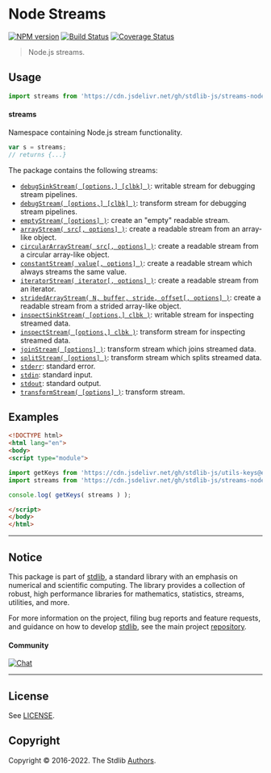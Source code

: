 <!--

@license Apache-2.0

Copyright (c) 2018 The Stdlib Authors.

Licensed under the Apache License, Version 2.0 (the "License");
you may not use this file except in compliance with the License.
You may obtain a copy of the License at

   http://www.apache.org/licenses/LICENSE-2.0

Unless required by applicable law or agreed to in writing, software
distributed under the License is distributed on an "AS IS" BASIS,
WITHOUT WARRANTIES OR CONDITIONS OF ANY KIND, either express or implied.
See the License for the specific language governing permissions and
limitations under the License.

-->

# Node Streams

[![NPM version][npm-image]][npm-url] [![Build Status][test-image]][test-url] [![Coverage Status][coverage-image]][coverage-url] <!-- [![dependencies][dependencies-image]][dependencies-url] -->

> Node.js streams.



<section class="usage">

## Usage

```javascript
import streams from 'https://cdn.jsdelivr.net/gh/stdlib-js/streams-node@esm/index.mjs';
```

#### streams

Namespace containing Node.js stream functionality.

```javascript
var s = streams;
// returns {...}
```

The package contains the following streams:

<!-- <toc pattern="*"> -->

<div class="namespace-toc">

-   <span class="signature">[`debugSinkStream( [options,] [clbk] )`][@stdlib/streams/node/debug-sink]</span><span class="delimiter">: </span><span class="description">writable stream for debugging stream pipelines.</span>
-   <span class="signature">[`debugStream( [options,] [clbk] )`][@stdlib/streams/node/debug]</span><span class="delimiter">: </span><span class="description">transform stream for debugging stream pipelines.</span>
-   <span class="signature">[`emptyStream( [options] )`][@stdlib/streams/node/empty]</span><span class="delimiter">: </span><span class="description">create an "empty" readable stream.</span>
-   <span class="signature">[`arrayStream( src[, options] )`][@stdlib/streams/node/from-array]</span><span class="delimiter">: </span><span class="description">create a readable stream from an array-like object.</span>
-   <span class="signature">[`circularArrayStream( src[, options] )`][@stdlib/streams/node/from-circular-array]</span><span class="delimiter">: </span><span class="description">create a readable stream from a circular array-like object.</span>
-   <span class="signature">[`constantStream( value[, options] )`][@stdlib/streams/node/from-constant]</span><span class="delimiter">: </span><span class="description">create a readable stream which always streams the same value.</span>
-   <span class="signature">[`iteratorStream( iterator[, options] )`][@stdlib/streams/node/from-iterator]</span><span class="delimiter">: </span><span class="description">create a readable stream from an iterator.</span>
-   <span class="signature">[`stridedArrayStream( N, buffer, stride, offset[, options] )`][@stdlib/streams/node/from-strided-array]</span><span class="delimiter">: </span><span class="description">create a readable stream from a strided array-like object.</span>
-   <span class="signature">[`inspectSinkStream( [options,] clbk )`][@stdlib/streams/node/inspect-sink]</span><span class="delimiter">: </span><span class="description">writable stream for inspecting streamed data.</span>
-   <span class="signature">[`inspectStream( [options,] clbk )`][@stdlib/streams/node/inspect]</span><span class="delimiter">: </span><span class="description">transform stream for inspecting streamed data.</span>
-   <span class="signature">[`joinStream( [options] )`][@stdlib/streams/node/join]</span><span class="delimiter">: </span><span class="description">transform stream which joins streamed data.</span>
-   <span class="signature">[`splitStream( [options] )`][@stdlib/streams/node/split]</span><span class="delimiter">: </span><span class="description">transform stream which splits streamed data.</span>
-   <span class="signature">[`stderr`][@stdlib/streams/node/stderr]</span><span class="delimiter">: </span><span class="description">standard error.</span>
-   <span class="signature">[`stdin`][@stdlib/streams/node/stdin]</span><span class="delimiter">: </span><span class="description">standard input.</span>
-   <span class="signature">[`stdout`][@stdlib/streams/node/stdout]</span><span class="delimiter">: </span><span class="description">standard output.</span>
-   <span class="signature">[`transformStream( [options] )`][@stdlib/streams/node/transform]</span><span class="delimiter">: </span><span class="description">transform stream.</span>

</div>

<!-- </toc> -->

</section>

<!-- /.usage -->

<section class="examples">

## Examples

<!-- TODO: better examples -->

<!-- eslint no-undef: "error" -->

```html
<!DOCTYPE html>
<html lang="en">
<body>
<script type="module">

import getKeys from 'https://cdn.jsdelivr.net/gh/stdlib-js/utils-keys@esm/index.mjs';
import streams from 'https://cdn.jsdelivr.net/gh/stdlib-js/streams-node@esm/index.mjs';

console.log( getKeys( streams ) );

</script>
</body>
</html>
```

</section>

<!-- /.examples -->

<!-- Section for related `stdlib` packages. Do not manually edit this section, as it is automatically populated. -->

<section class="related">

</section>

<!-- /.related -->

<!-- Section for all links. Make sure to keep an empty line after the `section` element and another before the `/section` close. -->


<section class="main-repo" >

* * *

## Notice

This package is part of [stdlib][stdlib], a standard library with an emphasis on numerical and scientific computing. The library provides a collection of robust, high performance libraries for mathematics, statistics, streams, utilities, and more.

For more information on the project, filing bug reports and feature requests, and guidance on how to develop [stdlib][stdlib], see the main project [repository][stdlib].

#### Community

[![Chat][chat-image]][chat-url]

---

## License

See [LICENSE][stdlib-license].


## Copyright

Copyright &copy; 2016-2022. The Stdlib [Authors][stdlib-authors].

</section>

<!-- /.stdlib -->

<!-- Section for all links. Make sure to keep an empty line after the `section` element and another before the `/section` close. -->

<section class="links">

[npm-image]: http://img.shields.io/npm/v/@stdlib/streams-node.svg
[npm-url]: https://npmjs.org/package/@stdlib/streams-node

[test-image]: https://github.com/stdlib-js/streams-node/actions/workflows/test.yml/badge.svg?branch=main
[test-url]: https://github.com/stdlib-js/streams-node/actions/workflows/test.yml?query=branch:main

[coverage-image]: https://img.shields.io/codecov/c/github/stdlib-js/streams-node/main.svg
[coverage-url]: https://codecov.io/github/stdlib-js/streams-node?branch=main

<!--

[dependencies-image]: https://img.shields.io/david/stdlib-js/streams-node.svg
[dependencies-url]: https://david-dm.org/stdlib-js/streams-node/main

-->

[chat-image]: https://img.shields.io/gitter/room/stdlib-js/stdlib.svg
[chat-url]: https://gitter.im/stdlib-js/stdlib/

[stdlib]: https://github.com/stdlib-js/stdlib

[stdlib-authors]: https://github.com/stdlib-js/stdlib/graphs/contributors

[umd]: https://github.com/umdjs/umd
[es-module]: https://developer.mozilla.org/en-US/docs/Web/JavaScript/Guide/Modules

[deno-url]: https://github.com/stdlib-js/streams-node/tree/deno
[umd-url]: https://github.com/stdlib-js/streams-node/tree/umd
[esm-url]: https://github.com/stdlib-js/streams-node/tree/esm

[stdlib-license]: https://raw.githubusercontent.com/stdlib-js/streams-node/main/LICENSE

<!-- <toc-links> -->

[@stdlib/streams/node/debug-sink]: https://github.com/stdlib-js/streams-node-debug-sink/tree/esm

[@stdlib/streams/node/debug]: https://github.com/stdlib-js/streams-node-debug/tree/esm

[@stdlib/streams/node/empty]: https://github.com/stdlib-js/streams-node-empty/tree/esm

[@stdlib/streams/node/from-array]: https://github.com/stdlib-js/streams-node-from-array/tree/esm

[@stdlib/streams/node/from-circular-array]: https://github.com/stdlib-js/streams-node-from-circular-array/tree/esm

[@stdlib/streams/node/from-constant]: https://github.com/stdlib-js/streams-node-from-constant/tree/esm

[@stdlib/streams/node/from-iterator]: https://github.com/stdlib-js/streams-node-from-iterator/tree/esm

[@stdlib/streams/node/from-strided-array]: https://github.com/stdlib-js/streams-node-from-strided-array/tree/esm

[@stdlib/streams/node/inspect-sink]: https://github.com/stdlib-js/streams-node-inspect-sink/tree/esm

[@stdlib/streams/node/inspect]: https://github.com/stdlib-js/streams-node-inspect/tree/esm

[@stdlib/streams/node/join]: https://github.com/stdlib-js/streams-node-join/tree/esm

[@stdlib/streams/node/split]: https://github.com/stdlib-js/streams-node-split/tree/esm

[@stdlib/streams/node/stderr]: https://github.com/stdlib-js/streams-node-stderr/tree/esm

[@stdlib/streams/node/stdin]: https://github.com/stdlib-js/streams-node-stdin/tree/esm

[@stdlib/streams/node/stdout]: https://github.com/stdlib-js/streams-node-stdout/tree/esm

[@stdlib/streams/node/transform]: https://github.com/stdlib-js/streams-node-transform/tree/esm

<!-- </toc-links> -->

</section>

<!-- /.links -->
